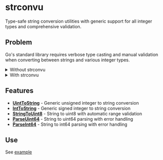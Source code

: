 # strconvu

Type-safe string conversion utilities with generic support for all
integer types and comprehensive validation.

## Problem

Go's standard library requires verbose type casting and manual
validation when converting between strings and various integer types.

<details>
<summary>Without strconvu</summary>

```go
// Converting different integer types to strings - boilerplate everywhere
func processNumbers(u8 uint8, u16 uint16, i32 int32, i64 int64) []string {
    results := make([]string, 4)

    // Each type needs explicit casting to uint64/int64
    results[0] = strconv.FormatUint(uint64(u8), 10)  // boilerplate cast
    results[1] = strconv.FormatUint(uint64(u16), 10) // boilerplate cast
    results[2] = strconv.FormatInt(int64(i32), 10)   // boilerplate cast
    results[3] = strconv.FormatInt(i64, 10)

    return results
}

// String to uint8 with validation - error-prone manual checks
func parseConfig(s string) (uint8, error) {
    value, err := strconv.Atoi(s)
    if err != nil {
        return 0, err
    }
    // Easy to forget range validation or get bounds wrong
    if value < 0 || value > 255 { // common mistake: hardcoded bounds
        return 0, errors.New("out of range")
    }
    return uint8(value), nil
}

// Custom types require even more boilerplate
type Port uint16
func (p Port) String() string {
    return strconv.FormatUint(uint64(p), 10) // repetitive casting
}
```
</details>

<details>
<summary>With strconvu</summary>

```go
import "github.com/voedger/voedger/pkg/goutils/strconvu"

// Clean, type-safe conversions for any integer type
func processNumbers(u8 uint8, u16 uint16, i32 int32, i64 int64) []string {
    return []string{
        strconvu.UintToString(u8),
        strconvu.UintToString(u16),
        strconvu.IntToString(i32),
        strconvu.IntToString(i64),
    }
}

// Built-in validation with proper error messages
func parseConfig(s string) (uint8, error) {
    return strconvu.StringToUint8(s) // handles range validation automatically
}

// Custom types work seamlessly with generics
type Port uint16
func (p Port) String() string {
    return strconvu.UintToString(p) // no casting needed
}
```
</details>

## Features

- **[UintToString](impl.go#L12)** - Generic
  unsigned integer to string conversion
- **[IntToString](impl.go#L16)** - Generic
  signed integer to string conversion
- **[StringToUint8](impl.go#L20)** - String to
  uint8 with automatic range validation
- **[ParseUint64](impl.go#L30)** - String to
  uint64 parsing with error handling
- **[ParseInt64](impl.go#L33)** - String to int64 parsing with error handling

## Use

See [example](example_test.go)